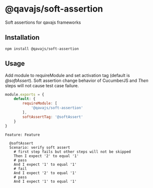 # @qavajs/soft-assertion
Soft assertions for qavajs frameworks

## Installation
`npm install @qavajs/soft-assertion`

## Usage
   
Add module to requireModule and set activation tag (default is _@softAssert_). 
Soft assertion change behavior of CucumberJS and _Then_ steps will not cause test case failure.
```javascript
module.exports = {
    default: {
        requireModule: [
            '@qavajs/soft-assertion'
        ],
        softAssertTag: '@softAssert' 
    }
}
```

```gherkin
Feature: Feature

  @softAssert
  Scenario: verify soft assert
    # first step fails but other steps will not be skipped
    Then I expect '2' to equal '1'
    # pass
    And I expect '1' to equal '1'
    # fail
    And I expect '2' to equal '1'
    # pass
    And I expect '1' to equal '1'
```
